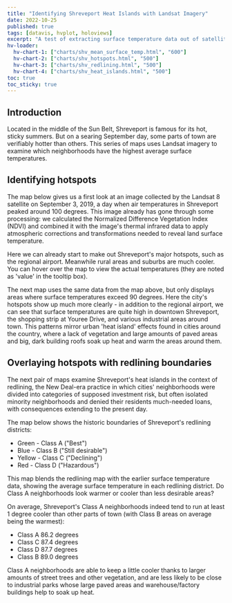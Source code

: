 ```yaml
---
title: "Identifying Shreveport Heat Islands with Landsat Imagery"
date: 2022-10-25
published: true
tags: [datavis, hvplot, holoviews]
excerpt: "A test of extracting surface temperature data out of satellite images"
hv-loader:
  hv-chart-1: ["charts/shv_mean_surface_temp.html", "600"]
  hv-chart-2: ["charts/shv_hotspots.html", "500"]
  hv-chart-3: ["charts/shv_redlining.html", "500"]
  hv-chart-4: ["charts/shv_heat_islands.html", "500"]
toc: true
toc_sticky: true
---
```


## Introduction

Located in the middle of the Sun Belt, Shreveport is famous for its hot, sticky summers. But on a searing September day, some parts of town are verifiably hotter than others. This series of maps uses Landsat imagery to examine which neighborhoods have the highest average surface temperatures.

## Identifying hotspots

The map below gives us a first look at an image collected by the Landsat 8 satellite on September 3, 2019, a day when air temperatures in Shreveport peaked around 100 degrees. This image already has gone through some processing: we calculated the Normalized Difference Vegetation Index (NDVI) and combined it with the image's thermal infrared data to apply atmospheric corrections and transformations needed to reveal land surface temperature. 

Here we can already start to make out Shreveport's major hotspots, such as the regional airport. Meanwhile rural areas and suburbs are much cooler. You can hover over the map to view the actual temperatures (they are noted as 'value' in the tooltip box). 

<div id="hv-chart-1"></div>

The next map uses the same data from the map above, but only displays areas where surface temperatures exceed 90 degrees. Here the city's hotspots show up much more clearly - in addition to the regional airport, we can see that surface temperatures are quite high in downtown Shreveport, the shopping strip at Youree Drive, and various industrial areas around town. This patterns mirror urban 'heat island' effects found in cities around the country, where a lack of vegetation and large amounts of paved areas and big, dark building roofs soak up heat and warm the areas around them. 

<div id="hv-chart-2"></div>

## Overlaying hotspots with redlining boundaries

The next pair of maps examine Shreveport's heat islands in the context of redlining, the New Deal-era practice in which cities' neighborhoods were divided into categories of supposed investment risk, but often isolated minority neighborhoods and denied their residents much-needed loans, with consequences extending to the present day. 

The map below shows the historic boundaries of Shreveport's redlining districts:
* Green - Class A ("Best")
* Blue - Class B ("Still desirable")
* Yellow - Class C ("Declining")
* Red - Class D ("Hazardous")

<div id="hv-chart-3"></div>

This map blends the redlining map with the earlier surface temperature data, showing the average surface temperature in each redlining district. Do Class A neighborhoods look warmer or cooler than less desirable areas?

<div id="hv-chart-4"></div>

On average, Shreveport's Class A neighborhoods indeed tend to run at least 1 degree cooler than other parts of town (with Class B areas on average being the warmest):

* Class A    86.2 degrees
* Class C    87.4 degrees
* Class D    87.7 degrees
* Class B    89.0 degrees

Class A neighborhoods are able to keep a little cooler thanks to larger amounts of street trees and other vegetation, and are less likely to be close to industrial parks whose large paved areas and warehouse/factory buildings help to soak up heat. 

